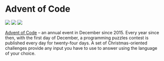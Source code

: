 # Advent of Code
![](https://img.shields.io/badge/day%20📅-14-blue)
![](https://img.shields.io/badge/days%20completed-2-red)
![](https://img.shields.io/badge/stars%20⭐-5-yellow)


[Advent of Code][aoc] – an annual event in December since 2015.
Every year since then, with the first day of December, a programming puzzles contest is published every day for twenty-four days.
A set of Christmas-oriented challenges provide any input you have to use to answer using the language of your choice.

[aoc]: https://adventofcode.com
